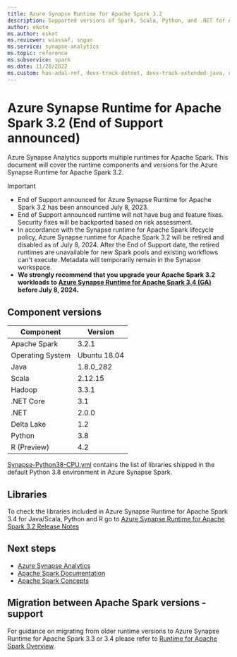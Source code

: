 ```yaml
---
title: Azure Synapse Runtime for Apache Spark 3.2
description: Supported versions of Spark, Scala, Python, and .NET for Apache Spark 3.2.
author: ekote
ms.author: eskot
ms.reviewer: wiassaf, sngun
ms.service: synapse-analytics
ms.topic: reference
ms.subservice: spark
ms.date: 11/28/2022
ms.custom: has-adal-ref, devx-track-dotnet, devx-track-extended-java, devx-track-python
---
```


# Azure Synapse Runtime for Apache Spark 3.2 (End of Support announced)

Azure Synapse Analytics supports multiple runtimes for Apache Spark. This document will cover the runtime components and versions for the Azure Synapse Runtime for Apache Spark 3.2.

> [!IMPORTANT]
> * End of Support announced for Azure Synapse Runtime for Apache Spark 3.2 has been announced July 8, 2023.
> * End of Support announced runtime will not have bug and feature fixes. Security fixes will be backported based on risk assessment.
> * In accordance with the Synapse runtime for Apache Spark lifecycle policy, Azure Synapse runtime for Apache Spark 3.2 will be retired and disabled as of July 8, 2024. After the End of Support date, the retired runtimes are unavailable for new Spark pools and existing workflows can't execute. Metadata will temporarily remain in the Synapse workspace.
> * **We strongly recommend that you upgrade your Apache Spark 3.2 workloads to [Azure Synapse Runtime for Apache Spark 3.4 (GA)](./apache-spark-34-runtime.md) before July 8, 2024.** 

## Component versions

|  Component   | Version   |  
| ----- | ----- |
| Apache Spark | 3.2.1 |
| Operating System | Ubuntu 18.04 |
| Java | 1.8.0_282 |
| Scala | 2.12.15  |
| Hadoop | 3.3.1  |
| .NET Core | 3.1 |
| .NET | 2.0.0 |
| Delta Lake | 1.2 |
| Python | 3.8 |
| R (Preview) | 4.2 | 

[Synapse-Python38-CPU.yml](https://github.com/Azure-Samples/Synapse/blob/main/Spark/Python/Synapse-Python38-CPU.yml) contains the list of libraries shipped in the default Python 3.8 environment in Azure Synapse Spark.

## Libraries
To check the libraries included in Azure Synapse Runtime for Apache Spark 3.4 for Java/Scala, Python and R go to [Azure Synapse Runtime for Apache Spark 3.2 Release Notes](https://github.com/microsoft/synapse-spark-runtime/tree/main/Synapse/spark3.2)

## Next steps

- [Azure Synapse Analytics](../overview-what-is.md)
- [Apache Spark Documentation](https://spark.apache.org/docs/3.2.1/)
- [Apache Spark Concepts](apache-spark-concepts.md)

## Migration between Apache Spark versions - support

For guidance on migrating from older runtime versions to Azure Synapse Runtime for Apache Spark 3.3 or 3.4 please refer to [Runtime for Apache Spark Overview](./apache-spark-version-support.md).
